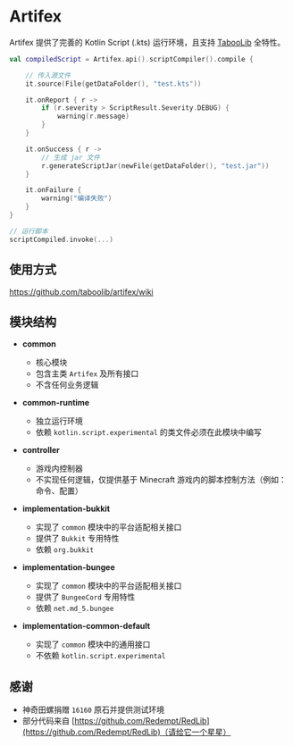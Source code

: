 # Artifex

Artifex 提供了完善的 Kotlin Script (.kts) 运行环境，且支持 [TabooLib](https://github.com/taboolib/taboolib) 全特性。

```kotlin
val compiledScript = Artifex.api().scriptCompiler().compile {

    // 传入源文件
    it.source(File(getDataFolder(), "test.kts"))

    it.onReport { r ->
        if (r.severity > ScriptResult.Severity.DEBUG) {
            warning(r.message)
        }
    }

    it.onSuccess { r ->
        // 生成 jar 文件
        r.generateScriptJar(newFile(getDataFolder(), "test.jar"))
    }

    it.onFailure {
        warning("编译失败")
    }
}

// 运行脚本
scriptCompiled.invoke(...)
```

## 使用方式

https://github.com/taboolib/artifex/wiki

## 模块结构

* **common**
    * 核心模块
    * 包含主类 `Artifex` 及所有接口
    * 不含任何业务逻辑

* **common-runtime**
    * 独立运行环境
    * 依赖 `kotlin.script.experimental` 的类文件必须在此模块中编写

* **controller**
    * 游戏内控制器
    * 不实现任何逻辑，仅提供基于 Minecraft 游戏内的脚本控制方法（例如：命令、配置）

* **implementation-bukkit**
    * 实现了 `common` 模块中的平台适配相关接口
    * 提供了 `Bukkit` 专用特性
    * 依赖 `org.bukkit`

* **implementation-bungee**
    * 实现了 `common` 模块中的平台适配相关接口
    * 提供了 `BungeeCord` 专用特性
    * 依赖 `net.md_5.bungee`

* **implementation-common-default**
    * 实现了 `common` 模块中的通用接口
    * 不依赖 `kotlin.script.experimental`

## 感谢

+ 神奇田螺捐赠 `16160` 原石并提供测试环境
+ 部分代码来自 [https://github.com/Redempt/RedLib](https://github.com/Redempt/RedLib)（请给它一个星星️）
